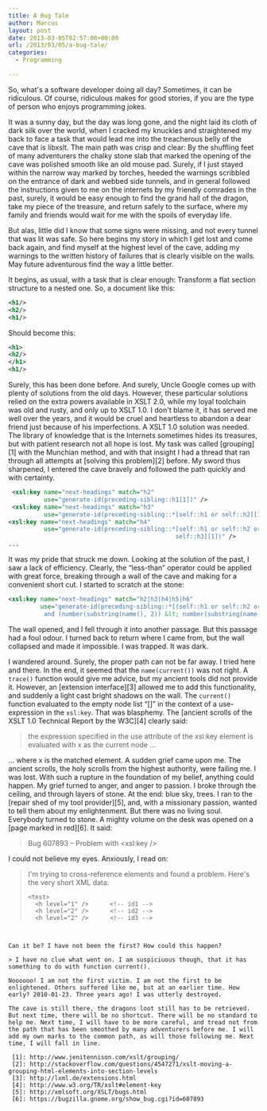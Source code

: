 ```yaml
---
title: A Bug Tale
author: Marcus
layout: post
date: 2013-03-05T02:57:00+00:00
url: /2013/03/05/a-bug-tale/
categories:
  - Programming

---
```

So, what's a software developer doing all day? Sometimes, it can be ridiculous. Of course, ridiculous makes for good stories, if you are the type of person who enjoys programming jokes.

It was a sunny day, but the day was long gone, and the night laid its cloth of dark silk over the world, when I cracked my knuckles and straightened my back to face a task that would lead me into the treacherous belly of the cave that is libxslt. The main path was crisp and clear: By the shuffling feet of many adventurers the chalky stone slab that marked the opening of the cave was polished smooth like an old mouse pad. Surely, if I just stayed within the narrow way marked by torches, heeded the warnings scribbled on the entrance of dark and webbed side tunnels, and in general followed the instructions given to me on the internets by my friendly comrades in the past, surely, it would be easy enough to find the grand hall of the dragon, take my piece of the treasure, and return safely to the surface, where my family and friends would wait for me with the spoils of everyday life.

But alas, little did I know that some signs were missing, and not every tunnel that was lit was safe. So here begins my story in which I get lost and come back again, and find myself at the highest level of the cave, adding my warnings to the written history of failures that is clearly visible on the walls. May future adventurous find the way a little better.

It begins, as usual, with a task that is clear enough: Transform a flat section structure to a nested one. So, a document like this:

```xml
<h1/>
<h2/>
<h1/>
```

Should become this:

```xml
<h1>
<h2/>
</h1>
<h1/>
```

Surely, this has been done before. And surely, Uncle Google comes up with plenty of solutions from the old days. However, these particular solutions relied on the extra powers available in XSLT 2.0, while my loyal toolchain was old and rusty, and only up to XSLT 1.0. I don't blame it, it has served me well over the years, and it would be cruel and heartless to abandon a dear friend just because of his imperfections. A XSLT 1.0 solution was needed. The library of knowledge that is the Internets sometimes hides its treasures, but with patient research not all hope is lost. My task was called [grouping][1] with the Munchian method, and with that insight I had a thread that ran through all attempts at [solving this problem][2] before. My sword thus sharpened, I entered the cave bravely and followed the path quickly and with certainty.

```xml
 <xsl:key name="next-headings" match="h2"
          use="generate-id(preceding-sibling::h1[1])" />
 <xsl:key name="next-headings" match="h3"
          use="generate-id(preceding-sibling::*[self::h1 or self::h2][1])" />
<xsl:key name="next-headings" match="h4"
          use="generate-id(preceding-sibling::*[self::h1 or self::h2 or
                                               self::h3][1])" />
...
```

It was my pride that struck me down. Looking at the solution of the past, I saw a lack of efficiency. Clearly, the “less-than” operator could be applied with great force, breaking through a wall of the cave and making for a convenient short cut. I started to scratch at the stone:

```xml
<xsl:key name="next-headings" match="h2|h3|h4|h5|h6"
         use="generate-id(preceding-sibling::*[(self::h1 or self::h2 or self::h3 or self::h4 or self::h5 or self::h6)
	      and (number(substring(name(), 2)) &lt; number(substring(name(current()), 2)))][1])" />
```

The wall opened, and I fell through it into another passage. But this passage had a foul odour. I turned back to return where I came from, but the wall collapsed and made it impossible. I was trapped. It was dark.

I wandered around. Surely, the proper path can not be far away. I tried here and there. In the end, it seemed that the `name(current())` was not right. A `trace()` function would give me advice, but my ancient tools did not provide it. However, an [extension interface][3] allowed me to add this functionality, and suddenly a light cast bright shadows on the wall. The `current()` function evaluated to the empty node list “[]” in the context of a use-expression in the `xsl:key`. That was blasphemy. The [ancient scrolls of the XSLT 1.0 Technical Report by the W3C][4] clearly said:

> the expression specified in the use attribute of the xsl:key element is evaluated with x as the current node …

… where x is the matched element. A sudden grief came upon me. The ancient scrolls, the holy scrolls from the highest authority, were failing me. I was lost. With such a rupture in the foundation of my belief, anything could happen. My grief turned to anger, and anger to passion. I broke through the ceiling, and through layers of stone. At the end: blue sky, trees. I ran to the [repair shed of my tool provider][5], and, with a missionary passion, wanted to tell them about my enlightenment. But there was no living soul. Everybody turned to stone. A mighty volume on the desk was opened on a [page marked in red][6]. It said:

> Bug 607893 &#8211; Problem with <xsl:key /> 

I could not believe my eyes. Anxiously, I read on:

> I'm trying to cross-reference elements and found a problem. Here's the very short XML data:
> 
> ```
> <test>
>   <h level="1" />      <!-- id1 -->        
>   <h level="2" />      <!-- id2 -->
>   <h level="2" />      <!-- id3 -->
  <h level="1" />      <!-- id4 -->
  <h level="2" />      <!-- id5 -->
</test>
```


Can it be? I have not been the first? How could this happen?

> I have no clue what went on. I am suspiciuous though, that it has something to do with function current(). 

Noooooo! I am not the first victim. I am not the first to be enlightened. Others suffered like me, but at an earlier time. How early? 2010-01-23. Three years ago! I was utterly destroyed.

The cave is still there, the dragons loot still has to be retrieved. But next time, there will be no shortcut. There will be no standard to help me. Next time, I will have to be more careful, and tread not from the path that has been smoothed by many adventurers before me. I will add my own marks to the common path, as will those following me. Next time, I will fall in line.

 [1]: http://www.jenitennison.com/xslt/grouping/
 [2]: http://stackoverflow.com/questions/4547271/xslt-moving-a-grouping-html-elements-into-section-levels
 [3]: http://lxml.de/extensions.html
 [4]: http://www.w3.org/TR/xslt#element-key
 [5]: http://xmlsoft.org/XSLT/bugs.html
 [6]: https://bugzilla.gnome.org/show_bug.cgi?id=607893